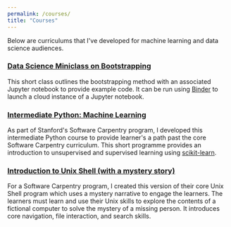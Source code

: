 ```yaml
---
permalink: /courses/
title: "Courses"
---
```


Below are curriculums that I've developed for machine learning and data science audiences.

### [Data Science Miniclass on Bootstrapping](https://github.com/jakelever/bootstrap_lesson)

This short class outlines the bootstrapping method with an associated Jupyter notebook to provide example code. It can be run using [Binder](https://mybinder.org/v2/gh/jakelever/bootstrap_lesson/main) to launch a cloud instance of a Jupyter notebook.

### [Intermediate Python: Machine Learning](https://jakelever.github.io/swc-machine-learning-short/)

As part of Stanford's Software Carpentry program, I developed this intermediate Python course to provide learner's a path past the core Software Carpentry curriculum. This short programme provides an introduction to unsupervised and supervised learning using [scikit-learn](https://scikit-learn.org/).

### [Introduction to Unix Shell (with a mystery story)](https://jakelever.github.io/shell-novice-adventure/)

For a Software Carpentry program, I created this version of their core Unix Shell program which uses a mystery narrative to engage the learners. The learners must learn and use their Unix skills to explore the contents of a fictional computer to solve the mystery of a missing person. It introduces core navigation, file interaction, and search skills.